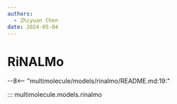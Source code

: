 ```yaml
---
authors:
  - Zhiyuan Chen
date: 2024-05-04
---
```


# RiNALMo

--8<-- "multimolecule/models/rinalmo/README.md:19:"

::: multimolecule.models.rinalmo
